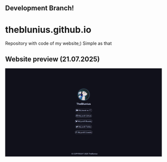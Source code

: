 ## Development Branch!

# theblunius.github.io
Repository with code of my website;) Simple as that

## Website preview (21.07.2025)
![theblunius.github.io website screenshot](theblunius.github.io-website-screenshot.png)
